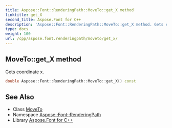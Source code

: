 ```yaml
---
title: Aspose::Font::RenderingPath::MoveTo::get_X method
linktitle: get_X
second_title: Aspose.Font for C++
description: 'Aspose::Font::RenderingPath::MoveTo::get_X method. Gets coordinate x in C++.'
type: docs
weight: 100
url: /cpp/aspose.font.renderingpath/moveto/get_x/
---
```

## MoveTo::get_X method


Gets coordinate x.

```cpp
double Aspose::Font::RenderingPath::MoveTo::get_X() const
```

## See Also

* Class [MoveTo](../)
* Namespace [Aspose::Font::RenderingPath](../../)
* Library [Aspose.Font for C++](../../../)
